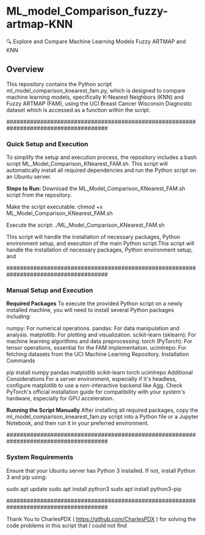 # ML_model_Comparison_fuzzy-artmap-KNN
🔍 Explore and Compare Machine Learning Models Fuzzy ARTMAP and KNN

## Overview
This repository contains the Python script ml_model_comparison_knearest_fam.py, which is designed to compare machine learning models, specifically K-Nearest Neighbors (KNN) and Fuzzy ARTMAP (FAM), using the UCI Breast Cancer Wisconsin Diagnostic dataset which is accessed as a function within the script.

######################################################################################
### Quick Setup and Execution
To simplify the setup and execution process, the repository includes a bash script ML_Model_Comparison_KNearest_FAM.sh. This script will automatically install all required dependencies and run the Python script on an Ubuntu server.

**Steps to Run:**
Download the ML_Model_Comparison_KNearest_FAM.sh script from the repository.

Make the script executable:
chmod +x ML_Model_Comparison_KNearest_FAM.sh

Execute the script:
./ML_Model_Comparison_KNearest_FAM.sh

This script will handle the installation of necessary packages, Python environment setup, and execution of the main Python script.This script will handle the installation of necessary packages, Python environment setup, and

######################################################################################
### Manual Setup and Execution
**Required Packages**
To execute the provided Python script on a newly installed machine, you will need to install several Python packages including:

numpy: For numerical operations.
pandas: For data manipulation and analysis.
matplotlib: For plotting and visualization.
scikit-learn (sklearn): For machine learning algorithms and data preprocessing.
torch (PyTorch): For tensor operations, essential for the FAM implementation.
ucimlrepo: For fetching datasets from the UCI Machine Learning Repository.
Installation Commands

pip install numpy pandas matplotlib scikit-learn torch ucimlrepo
Additional Considerations
For a server environment, especially if it's headless, configure matplotlib to use a non-interactive backend like Agg.
Check PyTorch's official installation guide for compatibility with your system's hardware, especially for GPU acceleration.

**Running the Script Manually**
After installing all required packages, copy the ml_model_comparison_knearest_fam.py script into a Python file or a Jupyter Notebook, and then run it in your preferred environment.

######################################################################################
### System Requirements
Ensure that your Ubuntu server has Python 3 installed. If not, install Python 3 and pip using:

sudo apt update
sudo apt install python3
sudo apt install python3-pip

######################################################################################

Thank You to CharlesPDX ( https://github.com/CharlesPDX ) for solving the code problems in this script that I could not find
